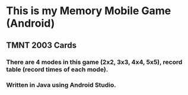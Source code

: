 # This is my Memory Mobile Game (Android)
## TMNT 2003 Cards
### There are 4 modes in this game (2x2, 3x3, 4x4, 5x5), record table (record times of each mode).
### Written in Java using Android Studio.